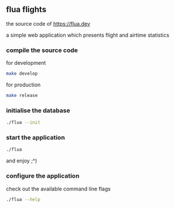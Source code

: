 ## flua flights

the source code of https://flua.dev

a simple web application which presents flight and airtime statistics

### compile the source code

for development

```sh
make develop
```

for production

```sh
make release
```

### initialise the database

```sh
./flua --init
```

### start the application

```sh
./flua
```

and enjoy ;^)

### configure the application

check out the available command line flags

```sh
./flua --help
```
